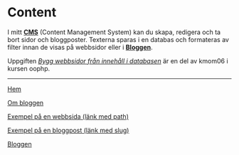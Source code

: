 Content
===========================


I mitt [**CMS**](cms/show-all) (Content Management System) kan du skapa, redigera och ta bort sidor och bloggposter. Texterna sparas i en databas och formateras av filter innan de visas på webbsidor eller i [**Bloggen**](content/blog).

Uppgiften [*Bygg webbsidor från innehåll i databasen*](https://dbwebb.se/uppgift/bygg-webbsidor-fran-innehall-i-databasen) är en del av kmom06 i kursen oophp.


----------------------------

[Hem](content/page/hem)

[Om bloggen](content/page/om)

[Exempel på en webbsida (länk med path)](content/page/exempelsida)

[Exempel på en bloggpost (länk med slug)](content/post/valkommen-till-min-blogg)

[Bloggen](content/blog)
